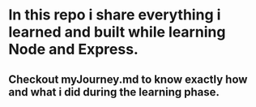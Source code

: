 # In this repo i share everything i learned and built while learning Node and Express.

## Checkout myJourney.md to know exactly how and what i did during the learning phase.
